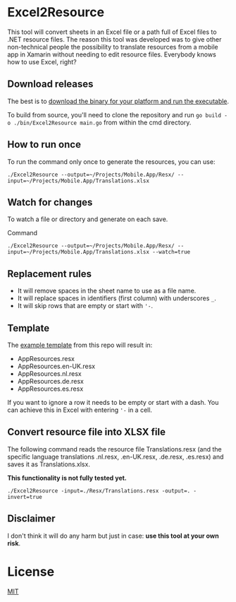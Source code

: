 # Excel2Resource #

This tool will convert sheets in an Excel file or a path full of Excel files to .NET resource files.
The reason this tool was developed was to give other non-technical people the possibility to translate resources from a
mobile app in Xamarin without needing to edit resource files. Everybody knows how to use Excel, right?

## Download releases ##

The best is to [download the binary for your platform and run the executable](/jtorvald/excel2resource/releases).

To build from source, you'll need to clone the repository and run `go build -o ./bin/Excel2Resource main.go`
from within the cmd directory.

## How to run once ## 

To run the command only once to generate the resources, you can use:

```
./Excel2Resource --output=~/Projects/Mobile.App/Resx/ --input=~/Projects/Mobile.App/Translations.xlsx
```

## Watch for changes ##

To watch a file or directory and generate on each save.

Command
```
./Excel2Resource --output=~/Projects/Mobile.App/Resx/ --input=~/Projects/Mobile.App/Translations.xlsx --watch=true
```

## Replacement rules ##
- It will remove spaces in the sheet name to use as a file name.
- It will replace spaces in identifiers (first column) with underscores `_`.
- It will skip rows that are empty or start with `'-`.

## Template ##
The [example template](template.xlsx) from this repo will result in:
- AppResources.resx
- AppResources.en-UK.resx
- AppResources.nl.resx
- AppResources.de.resx
- AppResources.es.resx

If you want to ignore a row it needs to be empty or start with a dash. You can achieve this in Excel with entering `'-` in a cell. 

## Convert resource file into XLSX file ##
The following command reads the resource file Translations.resx
(and the specific language translations .nl.resx, .en-UK.resx, .de.resx, .es.resx)
and saves it as Translations.xlsx. 

**This functionality is not fully tested yet.**
```
./Excel2Resource -input=./Resx/Translations.resx -output=. -invert=true
```

## Disclaimer ##

I don't think it will do any harm but just in case: **use this tool at your own risk**. 

# License #
[MIT](LICENSE)